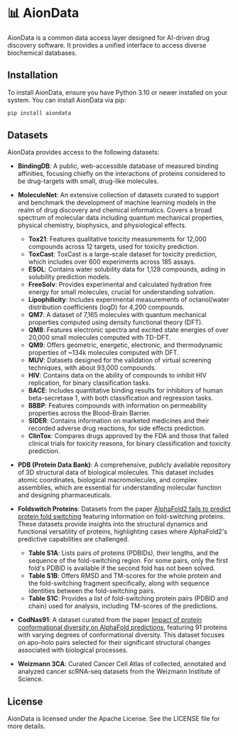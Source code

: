 📊 AionData
===========

AionData is a common data access layer designed for AI-driven drug discovery software. It provides a unified interface to access diverse biochemical databases.

Installation
------------

To install AionData, ensure you have Python 3.10 or newer installed on your system. You can install AionData via pip:

```bash
pip install aiondata
```

Datasets
--------

AionData provides access to the following datasets:

- **BindingDB**: A public, web-accessible database of measured binding affinities, focusing chiefly on the interactions of proteins considered to be drug-targets with small, drug-like molecules.

- **MoleculeNet**: An extensive collection of datasets curated to support and benchmark the development of machine learning models in the realm of drug discovery and chemical informatics. Covers a broad spectrum of molecular data including quantum mechanical properties, physical chemistry, biophysics, and physiological effects.
 
    - **Tox21**: Features qualitative toxicity measurements for 12,000 compounds across 12 targets, used for toxicity prediction.
    - **ToxCast**: ToxCast is a large-scale dataset for toxicity prediction, which includes over 600 experiments across 185 assays.
    - **ESOL**: Contains water solubility data for 1,128 compounds, aiding in solubility prediction models.
    - **FreeSolv**: Provides experimental and calculated hydration free energy for small molecules, crucial for understanding solvation.
    - **Lipophilicity**: Includes experimental measurements of octanol/water distribution coefficients (logD) for 4,200 compounds.
    - **QM7**: A dataset of 7,165 molecules with quantum mechanical properties computed using density functional theory (DFT).
    - **QM8**: Features electronic spectra and excited state energies of over 20,000 small molecules computed with TD-DFT.
    - **QM9**: Offers geometric, energetic, electronic, and thermodynamic properties of ~134k molecules computed with DFT.
    - **MUV**: Datasets designed for the validation of virtual screening techniques, with about 93,000 compounds.
    - **HIV**: Contains data on the ability of compounds to inhibit HIV replication, for binary classification tasks.
    - **BACE**: Includes quantitative binding results for inhibitors of human beta-secretase 1, with both classification and regression tasks.
    - **BBBP**: Features compounds with information on permeability properties across the Blood-Brain Barrier.
    - **SIDER**: Contains information on marketed medicines and their recorded adverse drug reactions, for side effects prediction.
    - **ClinTox**: Compares drugs approved by the FDA and those that failed clinical trials for toxicity reasons, for binary classification and toxicity prediction.

- **PDB (Protein Data Bank)**: A comprehensive, publicly available repository of 3D structural data of biological molecules. This dataset includes atomic coordinates, biological macromolecules, and complex assemblies, which are essential for understanding molecular function and designing pharmaceuticals.

- **Foldswitch Proteins**: Datasets from the paper [AlphaFold2 fails to predict protein fold switching](https://pubmed.ncbi.nlm.nih.gov/35634782/) featuring information on fold-switching proteins. These datasets provide insights into the structural dynamics and functional versatility of proteins, highlighting cases where AlphaFold2's predictive capabilities are challenged.

    - **Table S1A**: Lists pairs of proteins (PDBIDs), their lengths, and the sequence of the fold-switching region. For some pairs, only the first fold's PDBID is available if the second fold has not been solved.
    - **Table S1B**: Offers RMSD and TM-scores for the whole protein and the fold-switching fragment specifically, along with sequence identities between the fold-switching pairs.
    - **Table S1C**: Provides a list of fold-switching protein pairs (PDBID and chain) used for analysis, including TM-scores of the predictions.

- **CodNas91**: A dataset curated from the paper [Impact of protein conformational diversity on AlphaFold predictions](https://pubmed.ncbi.nlm.nih.gov/35561203/), featuring 91 proteins with varying degrees of conformational diversity. This dataset focuses on apo–holo pairs selected for their significant structural changes associated with biological processes.

- **Weizmann 3CA**: Curated Cancer Cell Atlas of collected, annotated and analyzed cancer scRNA-seq datasets from the Weizmann Institute of Science.


License
-------

AionData is licensed under the Apache License. See the LICENSE file for more details.